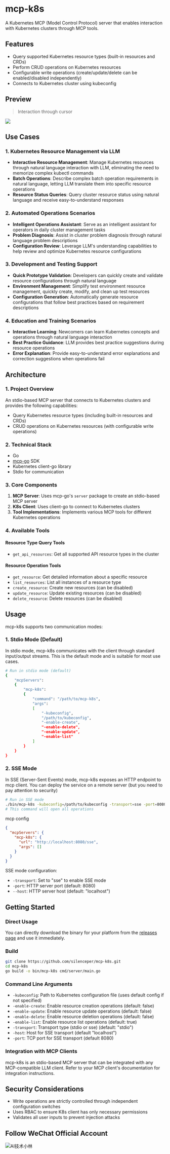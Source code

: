 # mcp-k8s

A Kubernetes MCP (Model Control Protocol) server that enables interaction with Kubernetes clusters through MCP tools.

## Features

- Query supported Kubernetes resource types (built-in resources and CRDs)
- Perform CRUD operations on Kubernetes resources
- Configurable write operations (create/update/delete can be enabled/disabled independently)
- Connects to Kubernetes cluster using kubeconfig

## Preview
> Interaction through cursor

![](./docs/create-deployment.png)

## Use Cases

### 1. Kubernetes Resource Management via LLM

- **Interactive Resource Management**: Manage Kubernetes resources through natural language interaction with LLM, eliminating the need to memorize complex kubectl commands
- **Batch Operations**: Describe complex batch operation requirements in natural language, letting LLM translate them into specific resource operations
- **Resource Status Queries**: Query cluster resource status using natural language and receive easy-to-understand responses

### 2. Automated Operations Scenarios

- **Intelligent Operations Assistant**: Serve as an intelligent assistant for operators in daily cluster management tasks
- **Problem Diagnosis**: Assist in cluster problem diagnosis through natural language problem descriptions
- **Configuration Review**: Leverage LLM's understanding capabilities to help review and optimize Kubernetes resource configurations

### 3. Development and Testing Support

- **Quick Prototype Validation**: Developers can quickly create and validate resource configurations through natural language
- **Environment Management**: Simplify test environment resource management, quickly create, modify, and clean up test resources
- **Configuration Generation**: Automatically generate resource configurations that follow best practices based on requirement descriptions

### 4. Education and Training Scenarios

- **Interactive Learning**: Newcomers can learn Kubernetes concepts and operations through natural language interaction
- **Best Practice Guidance**: LLM provides best practice suggestions during resource operations
- **Error Explanation**: Provide easy-to-understand error explanations and correction suggestions when operations fail

## Architecture

### 1. Project Overview

An stdio-based MCP server that connects to Kubernetes clusters and provides the following capabilities:
- Query Kubernetes resource types (including built-in resources and CRDs)
- CRUD operations on Kubernetes resources (with configurable write operations)

### 2. Technical Stack

- Go
- [mcp-go](https://github.com/mark3labs/mcp-go) SDK
- Kubernetes client-go library
- Stdio for communication

### 3. Core Components

1. **MCP Server**: Uses mcp-go's `server` package to create an stdio-based MCP server
2. **K8s Client**: Uses client-go to connect to Kubernetes clusters
3. **Tool Implementations**: Implements various MCP tools for different Kubernetes operations

### 4. Available Tools

#### Resource Type Query Tools
- `get_api_resources`: Get all supported API resource types in the cluster

#### Resource Operation Tools
- `get_resource`: Get detailed information about a specific resource
- `list_resources`: List all instances of a resource type
- `create_resource`: Create new resources (can be disabled)
- `update_resource`: Update existing resources (can be disabled)
- `delete_resource`: Delete resources (can be disabled)

## Usage

mcp-k8s supports two communication modes:

### 1. Stdio Mode (Default)

In stdio mode, mcp-k8s communicates with the client through standard input/output streams. This is the default mode and is suitable for most use cases.

```bash
# Run in stdio mode (default)
{
    "mcpServers":
    {
        "mcp-k8s":
        {
            "command": "/path/to/mcp-k8s",
            "args":
            [
                "-kubeconfig",
                "/path/to/kubeconfig",
                "-enable-create",
                "-enable-delete",
                "-enable-update",
                "-enable-list"
            ]
        }
    }
}
```

### 2. SSE Mode

In SSE (Server-Sent Events) mode, mcp-k8s exposes an HTTP endpoint to mcp client.
You can deploy the service on a remote server (but you need to pay attention to security)

```bash
# Run in SSE mode
./bin/mcp-k8s -kubeconfig=/path/to/kubeconfig -transport=sse -port=8080 -host=localhost -enable-create -enable-delete -enable-list -enable-update
# This command will open all operations
```

mcp config
```json
{
  "mcpServers": {
    "mcp-k8s": {
      "url": "http://localhost:8080/sse",
      "args": []
    }
  }
}
```

SSE mode configuration:
- `-transport`: Set to "sse" to enable SSE mode
- `-port`: HTTP server port (default: 8080)
- `--host`: HTTP server host (default: "localhost")

## Getting Started

### Direct Usage
You can directly download the binary for your platform from the [releases page](https://github.com/silenceper/mcp-k8s/releases) and use it immediately.

### Build

```bash
git clone https://github.com/silenceper/mcp-k8s.git
cd mcp-k8s
go build -o bin/mcp-k8s cmd/server/main.go
```

### Command Line Arguments

- `-kubeconfig`: Path to Kubernetes configuration file (uses default config if not specified)
- `-enable-create`: Enable resource creation operations (default: false)
- `-enable-update`: Enable resource update operations (default: false)
- `-enable-delete`: Enable resource deletion operations (default: false)
- `-enable-list`: Enable resource list operations (default: true)
- `-transport`: Transport type (stdio or sse) (default: "stdio")
- `-host`: Host for SSE transport (default "localhost")
- `-port`: TCP port for SSE transport (default 8080)

### Integration with MCP Clients

mcp-k8s is an stdio-based MCP server that can be integrated with any MCP-compatible LLM client. Refer to your MCP client's documentation for integration instructions.

## Security Considerations

- Write operations are strictly controlled through independent configuration switches
- Uses RBAC to ensure K8s client has only necessary permissions
- Validates all user inputs to prevent injection attacks

## Follow WeChat Official Account
![AI技术小林](./docs/qrcode.png)
